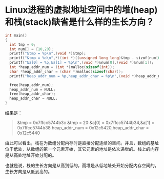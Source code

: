<link href="../../css/style.css" rel="stylesheet" type="text/css" />

# Linux进程的虚拟地址空间中的堆(heap)和栈(stack)缺省是什么样的生长方向？

```C
int main()
{
  int tmp = 0;
  int num[] = {10,20};
  printf("&tmp = %p\n",(void *)&tmp);
  printf("&tmp = %d\n",*((int *)((unsigned long long)&tmp - sizof(num[0]))));
  printf("&a[0] = %p,&a[1] = %p\n",(void *)&num[0],(void *)&num[1]);
  int *heap_addr_num = (int *)malloc(sizeof(int));
  char *heap_addr_char = (char *)malloc(sizeof(char));
  printf("heap_addr_num = %p,heap_addr_char = %p\n",(void *)heap_addr_num,(void *)heap_addr_char);

  free(heap_addr_num);
  heap_addr_num = NULL;
  free(heap_addr_char);
  heap_addr_char = NULL;
}
```

结果是：

> &tmp = 0x7ffcc5744b3c
&tmp = 20
&a[0] = 0x7ffcc5744b34,&a[1] = 0x7ffcc5744b38
heap_addr_num = 0x12c5420,heap_addr_char = 0x12c5440

由此可以看出，栈在为数组分配内存时是直接分配连续的空间。并且，数组的基址位于低处，从数组的第一个元素开始，其它元素的地址是依次递增的。栈上的内存是从高处地址开始分配的。

也就是说，栈的生长方向是从高到低的。而堆是从低地址处开始分配内存空间的，生长方向是从低到高的。
